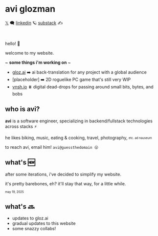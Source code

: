 # avi glozman

[𝕏](https://x.com/avigloz) 🗨️
[linkedin](https://www.linkedin.com/in/avi-glozman/) 🪐
[substack](https://substack.com/@avigloz) ✍️

<br>

hello! 👋

welcome to my website.

~ **some things i'm working on** ~

- [gloz.ai](https://gloz.ai) ➡️ ai back-translation for any project with a global audience
- [placeholder] ➡️ 2D roguelike PC game that's still very WIP
- [vnsh.io](https://vnsh.io) ⏸️ digital dead-drops for passing around small bits, bytes, and bobs

## who is avi?

**avi** is a software engineer, specializing in backend/fullstack technologies across stacks ⚡

he likes biking, music, eating & cooking, travel, photography, <sub><sup>etc. ad nauseum</sup></sub>

to reach avi, email him! `avi@guessthedomain 😛`

## what's 🆕

after some iterations, i've decided to simplify my website.

it's pretty barebones, eh? it'll stay that way, for a little while.

<sub><sup>may 19, 2025</sup></sub>

## what's 🔜

- updates to gloz.ai
- gradual updates to this website
- some snazzy collabs!

